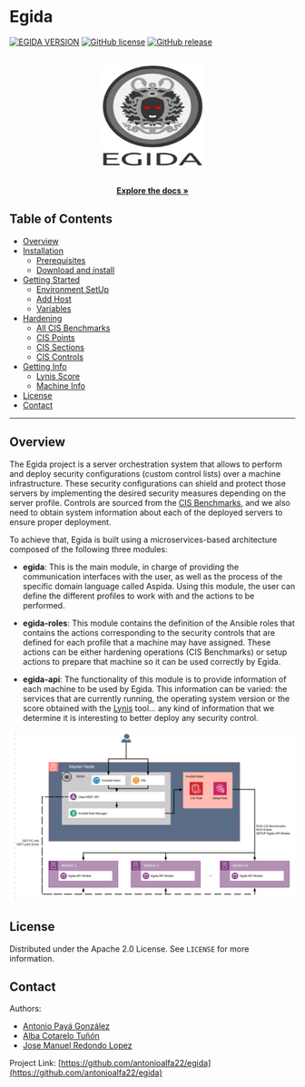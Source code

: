 # Egida

<!-- PROJECT SHIELDS -->
[![EGIDA VERSION](https://img.shields.io/badge/egida-v2.0.0-blue?style=for-the-badge&logo=ansible&color=ff69b4)](https://github.com/antonioalfa22/egida)
[![GitHub license](https://img.shields.io/badge/license-Apache-blue?style=for-the-badge)](https://github.com/antonioalfa22/egida/blob/master/LICENSE)
[![GitHub release](https://img.shields.io/badge/release-v.2.0.0-yellowgreen?style=for-the-badge)](https://github.com/antonioalfa22/egida/releases)

<!-- PROJECT LOGO -->

<br />
<div align="center">
  <a href="https://github.com/antonioalfa22/egida">
    <img src="img/logo.svg" alt="Logo" width="180" height="180">
  </a>

  <p align="center">
    <br />
    <a href="https://antonioalfa22.github.io/egida"><strong>Explore the docs »</strong></a>
    <br />
  </p>
</div>

<!-- TABLE OF CONTENTS -->
## Table of Contents

* [Overview](#overview)
* [Installation](https://antonioalfa22.github.io/egida/#installation)
  * [Prerequisites](https://antonioalfa22.github.io/egida/#prerequisites)
  * [Download and install](https://antonioalfa22.github.io/egida/#download-and-install)
* [Getting Started](https://antonioalfa22.github.io/egida/#getting-started)
  * [Environment SetUp](https://antonioalfa22.github.io/egida/#environment-setup)
  * [Add Host](https://antonioalfa22.github.io/egida/#add-host)
  * [Variables](https://antonioalfa22.github.io/egida/#variables)
* [Hardening](https://antonioalfa22.github.io/egida/#hardening)
  * [All CIS Benchmarks](https://antonioalfa22.github.io/egida/#all-cis-benchmarks)
  * [CIS Points](https://antonioalfa22.github.io/egida/#cis-points)
  * [CIS Sections](https://antonioalfa22.github.io/egida/#cis-sections)
  * [CIS Controls](https://antonioalfa22.github.io/egida/#cis-controls)
* [Getting Info](https://antonioalfa22.github.io/egida/#getting-info)
  * [Lynis Score](https://antonioalfa22.github.io/egida/#lynis-score)
  * [Machine Info](https://antonioalfa22.github.io/egida/#machine-info)
* [License](#license)
* [Contact](#contact)

<!-- Overview -->
---
## Overview

The Egida project is a server orchestration system that allows to perform and deploy security configurations 
(custom control lists) over a machine infrastructure. These security configurations can shield and protect those 
servers by implementing the desired security measures depending on the server profile. Controls are sourced from the 
[CIS Benchmarks](https://www.cisecurity.org/cis-benchmarks/), and we also need to obtain system information about each 
of the deployed servers to ensure proper deployment.

To achieve that, Egida is built using a microservices-based architecture composed of the following three modules:


- **egida**: This is the main module, in charge of providing the communication interfaces with the user, as well as the 
         process of the specific domain language called Aspida. Using this module, the user can define 
         the different profiles to work with and the actions to be performed.
         
- **egida-roles**: This module contains the definition of the Ansible roles that contains the actions corresponding to 
        the security controls that are defined for each profile that a machine may have assigned. These actions can be 
        either hardening operations (CIS Benchmarks) or setup actions to prepare that machine so it can be 
        used correctly by Egida.
        
- **egida-api**: The functionality of this module is to provide information of each machine to be used by Egida. 
        This information can be varied: the services that are currently running, the operating system version or the 
        score obtained with the [Lynis](https://cisofy.com/lynis/) tool… any kind of information that we determine it is 
        interesting to better deploy any security control. 


![Egida Network](img/esquema.png)

<!-- LICENSE -->
## License

Distributed under the Apache 2.0 License. See `LICENSE` for more information.

<!-- CONTACT -->
## Contact

Authors:

* [Antonio Payá González](https://antoniopg.tk)
* [Alba Cotarelo Tuñón](https://antoniopg.tk)
* [Jose Manuel Redondo Lopez](http://orcid.org/0000-0002-0939-0186)

Project Link: [https://github.com/antonioalfa22/egida](https://github.com/antonioalfa22/egida)

